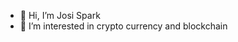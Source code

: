 - 👋 Hi, I’m Josi Spark
- 👀 I’m interested in crypto currency and blockchain 

<!---
AlayeParody/AlayeParody is a ✨ special ✨ repository because its `README.md` (this file) appears on your GitHub profile.
You can click the Preview link to take a look at your changes.
--->
